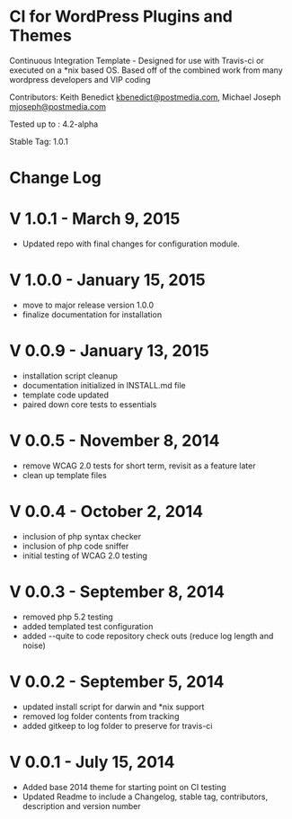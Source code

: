 CI for WordPress Plugins and Themes
==
Continuous Integration Template - Designed for use with Travis-ci or executed on a *nix based OS.
Based off of the combined work from many wordpress developers and VIP coding

Contributors: Keith Benedict <kbenedict@postmedia.com>, Michael Joseph <mjoseph@postmedia.com>

Tested up to : 4.2-alpha

Stable Tag: 1.0.1

Change Log
===========

V 1.0.1 - March 9, 2015
===========================
* Updated repo with final changes for configuration module.

V 1.0.0 - January 15, 2015
===========================
* move to major release version 1.0.0
* finalize documentation for installation

V 0.0.9 - January 13, 2015
===========================
* installation script cleanup
* documentation initialized in INSTALL.md file
* template code updated
* paired down core tests to essentials

V 0.0.5 - November 8, 2014
===========================
* remove WCAG 2.0 tests for short term, revisit as a feature later
* clean up template files


V 0.0.4 - October 2, 2014
===========================
* inclusion of php syntax checker
* inclusion of php code sniffer
* initial testing of WCAG 2.0 testing

V 0.0.3 - September 8, 2014
===========================
* removed php 5.2 testing
* added templated test configuration
* added --quite to code repository check outs (reduce log length and noise)

V 0.0.2 - September 5, 2014
===========================
* updated install script for darwin and *nix support
* removed log folder contents from tracking
* added gitkeep to log folder to preserve for travis-ci

V 0.0.1 - July 15, 2014
===========================
* Added base 2014 theme for starting point on CI testing
* Updated Readme to include a Changelog, stable tag, contributors, description and version number
